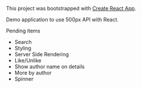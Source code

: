 This project was bootstrapped with [Create React App](https://github.com/facebookincubator/create-react-app).

Demo application to use 500px API with React.

<div>Pending items</div>
<ul>
	<li>Search</li>
	<li>Styling</li>
	<li>Server Side Rendering</li>
	<li>Like/Unlike</li>
	<li>Show author name on details</li>
	<li>More by author</li>
	<li>Spinner</li>
</ul>
